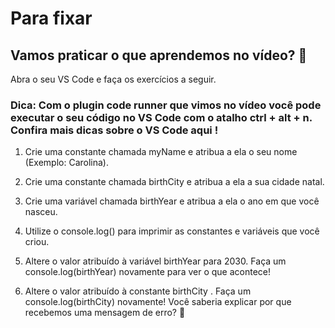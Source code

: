 # Para fixar

## Vamos praticar o que aprendemos no vídeo? 💪

Abra o seu VS Code e faça os exercícios a seguir.

### Dica: Com o plugin code runner que vimos no vídeo você pode executar o seu código no VS Code com o atalho ctrl + alt + n. Confira mais dicas sobre o VS Code aqui !

 1. Crie uma constante chamada myName e atribua a ela o seu nome (Exemplo: Carolina).

 2. Crie uma constante chamada birthCity e atribua a ela a sua cidade natal.

 3. Crie uma variável chamada birthYear e atribua a ela o ano em que você nasceu.

 4. Utilize o console.log() para imprimir as constantes e variáveis que você criou.

 5. Altere o valor atribuído à variável birthYear para 2030. Faça um console.log(birthYear) novamente para ver o que acontece!

 6. Altere o valor atribuído à constante birthCity . Faça um console.log(birthCity) novamente! Você saberia explicar por que recebemos uma mensagem de erro? 🤔

